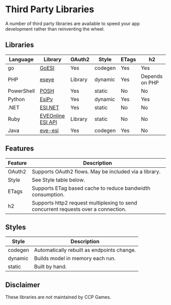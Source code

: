 # Third Party Libraries

A number of third party libraries are available to speed your app development rather than reinventing the wheel.

## Libraries

| Language   | Library                                                        | OAuth2  | Style   | ETags | h2             |
|------------|----------------------------------------------------------------|---------|---------|-------|----------------|
| go         | [GoESI](https://github.com/antihax/goesi)                      | Yes     | codegen | Yes   | Yes            |
| PHP        | [eseye](https://github.com/eveseat/eseye)                      | Library | dynamic | Yes   | Depends on PHP |
| PowerShell | [POSH](https://github.com/markus-lassfolk/EVE-Online-ESI-Posh) | Yes     | static  | No    | No             |
| Python     | [EsiPy](https://github.com/Kyria/EsiPy)                        | Yes     | dynamic | Yes   | Yes            |
| .NET       | [ESI.NET](https://github.com/seraphx2/ESI.NET)                 | Yes     | static  | No    | No             |
| Ruby       | [EVEOnline ESI API](https://github.com/biow0lf/eve_online)     | Library | static  | No    | No             |
| Java       | [eve-esi](https://github.com/burberius/eve-esi)                | Yes     | codegen | Yes   | No             |

## Features

| Feature | Description                                                                        |
|---------|------------------------------------------------------------------------------------|
| OAuth2  | Supports OAuth2 flows. May be included via a library.                              |
| Style   | See Style table below.                                                             |
| ETags   | Supports ETag based cache to reduce bandwidth consumption.                         |
| h2      | Supports http2 request multiplexing to send concurrent requests over a connection. |

## Styles

| Style   | Description                                |
|---------|--------------------------------------------|
| codegen | Automatically rebuilt as endpoints change. |
| dynamic | Builds model in memory each run.           |
| static  | Built by hand.                             |

## Disclaimer

These libraries are not maintained by CCP Games.